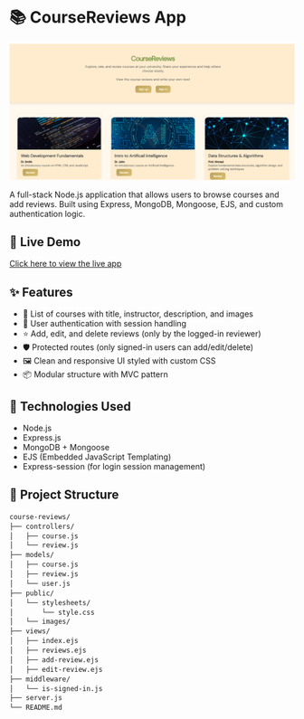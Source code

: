 # 📚 CourseReviews App

![Home Page Screenshot](public/images/rev.png)

A full-stack Node.js application that allows users to browse courses and add reviews. Built using Express, MongoDB, Mongoose, EJS, and custom authentication logic.

## 🚀 Live Demo

[Click here to view the live app](https://your-app-name.onrender.com)

## ✨ Features

- 📝 List of courses with title, instructor, description, and images
- 👤 User authentication with session handling
- ⭐ Add, edit, and delete reviews (only by the logged-in reviewer)
- 🛡️ Protected routes (only signed-in users can add/edit/delete)
- 🖼️ Clean and responsive UI styled with custom CSS
- 📦 Modular structure with MVC pattern

## 🚀 Technologies Used

- Node.js
- Express.js
- MongoDB + Mongoose
- EJS (Embedded JavaScript Templating)
- Express-session (for login session management)

## 📁 Project Structure

```bash
course-reviews/
├── controllers/
│   ├── course.js
│   └── review.js
├── models/
│   ├── course.js
│   ├── review.js
│   └── user.js
├── public/
│   └── stylesheets/
│       └── style.css
│   └── images/
├── views/
│   ├── index.ejs
│   ├── reviews.ejs
│   ├── add-review.ejs
│   ├── edit-review.ejs
├── middleware/
│   └── is-signed-in.js
├── server.js
└── README.md
```
